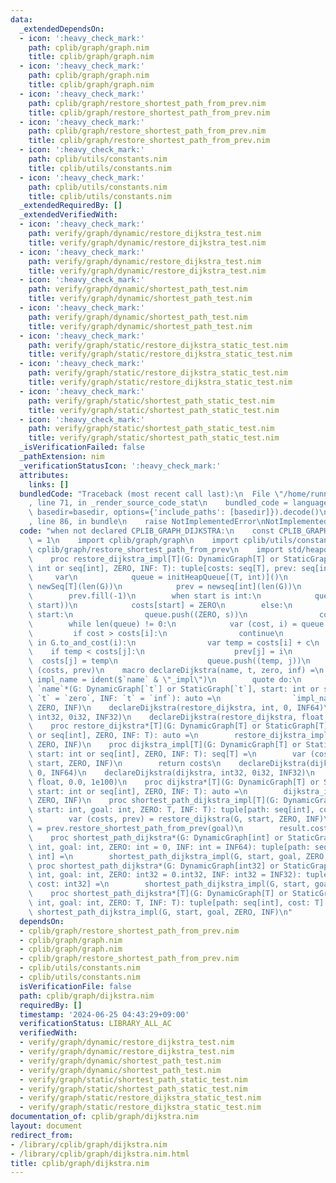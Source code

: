 ```yaml
---
data:
  _extendedDependsOn:
  - icon: ':heavy_check_mark:'
    path: cplib/graph/graph.nim
    title: cplib/graph/graph.nim
  - icon: ':heavy_check_mark:'
    path: cplib/graph/graph.nim
    title: cplib/graph/graph.nim
  - icon: ':heavy_check_mark:'
    path: cplib/graph/restore_shortest_path_from_prev.nim
    title: cplib/graph/restore_shortest_path_from_prev.nim
  - icon: ':heavy_check_mark:'
    path: cplib/graph/restore_shortest_path_from_prev.nim
    title: cplib/graph/restore_shortest_path_from_prev.nim
  - icon: ':heavy_check_mark:'
    path: cplib/utils/constants.nim
    title: cplib/utils/constants.nim
  - icon: ':heavy_check_mark:'
    path: cplib/utils/constants.nim
    title: cplib/utils/constants.nim
  _extendedRequiredBy: []
  _extendedVerifiedWith:
  - icon: ':heavy_check_mark:'
    path: verify/graph/dynamic/restore_dijkstra_test.nim
    title: verify/graph/dynamic/restore_dijkstra_test.nim
  - icon: ':heavy_check_mark:'
    path: verify/graph/dynamic/restore_dijkstra_test.nim
    title: verify/graph/dynamic/restore_dijkstra_test.nim
  - icon: ':heavy_check_mark:'
    path: verify/graph/dynamic/shortest_path_test.nim
    title: verify/graph/dynamic/shortest_path_test.nim
  - icon: ':heavy_check_mark:'
    path: verify/graph/dynamic/shortest_path_test.nim
    title: verify/graph/dynamic/shortest_path_test.nim
  - icon: ':heavy_check_mark:'
    path: verify/graph/static/restore_dijkstra_static_test.nim
    title: verify/graph/static/restore_dijkstra_static_test.nim
  - icon: ':heavy_check_mark:'
    path: verify/graph/static/restore_dijkstra_static_test.nim
    title: verify/graph/static/restore_dijkstra_static_test.nim
  - icon: ':heavy_check_mark:'
    path: verify/graph/static/shortest_path_static_test.nim
    title: verify/graph/static/shortest_path_static_test.nim
  - icon: ':heavy_check_mark:'
    path: verify/graph/static/shortest_path_static_test.nim
    title: verify/graph/static/shortest_path_static_test.nim
  _isVerificationFailed: false
  _pathExtension: nim
  _verificationStatusIcon: ':heavy_check_mark:'
  attributes:
    links: []
  bundledCode: "Traceback (most recent call last):\n  File \"/home/runner/.local/lib/python3.10/site-packages/onlinejudge_verify/documentation/build.py\"\
    , line 71, in _render_source_code_stat\n    bundled_code = language.bundle(stat.path,\
    \ basedir=basedir, options={'include_paths': [basedir]}).decode()\n  File \"/home/runner/.local/lib/python3.10/site-packages/onlinejudge_verify/languages/nim.py\"\
    , line 86, in bundle\n    raise NotImplementedError\nNotImplementedError\n"
  code: "when not declared CPLIB_GRAPH_DIJKSTRA:\n    const CPLIB_GRAPH_DIJKSTRA*\
    \ = 1\n    import cplib/graph/graph\n    import cplib/utils/constants\n    import\
    \ cplib/graph/restore_shortest_path_from_prev\n    import std/heapqueue, macros\n\
    \    proc restore_dijkstra_impl[T](G: DynamicGraph[T] or StaticGraph[T], start:\
    \ int or seq[int], ZERO, INF: T): tuple[costs: seq[T], prev: seq[int]] =\n   \
    \     var\n            queue = initHeapQueue[(T, int)]()\n            costs =\
    \ newSeq[T](len(G))\n            prev = newseq[int](len(G))\n        costs.fill(INF)\n\
    \        prev.fill(-1)\n        when start is int:\n            queue.push((ZERO,\
    \ start))\n            costs[start] = ZERO\n        else:\n            for s in\
    \ start:\n                queue.push((ZERO, s))\n                costs[s] = ZERO\n\
    \        while len(queue) != 0:\n            var (cost, i) = queue.pop()\n   \
    \         if cost > costs[i]:\n                continue\n            for (j, c)\
    \ in G.to_and_cost(i):\n                var temp = costs[i] + c\n            \
    \    if temp < costs[j]:\n                    prev[j] = i\n                  \
    \  costs[j] = temp\n                    queue.push((temp, j))\n        return\
    \ (costs, prev)\n    macro declareDijkstra(name, t, zero, inf) =\n        let\
    \ impl_name = ident($`name` & \"_impl\")\n        quote do:\n            proc\
    \ `name`*(G: DynamicGraph[`t`] or StaticGraph[`t`], start: int or seq[int], ZERO:\
    \ `t` = `zero`, INF: `t` = `inf`): auto =\n                `impl_name`(G, start,\
    \ ZERO, INF)\n    declareDijkstra(restore_dijkstra, int, 0, INF64)\n    declareDijkstra(restore_dijkstra,\
    \ int32, 0i32, INF32)\n    declareDijkstra(restore_dijkstra, float, 0.0, 1e100)\n\
    \    proc restore_dijkstra*[T](G: DynamicGraph[T] or StaticGraph[T], start: int\
    \ or seq[int], ZERO, INF: T): auto =\n        restore_dijkstra_impl(G, start,\
    \ ZERO, INF)\n    proc dijkstra_impl[T](G: DynamicGraph[T] or StaticGraph[T],\
    \ start: int or seq[int], ZERO, INF: T): seq[T] =\n        var (costs, _) = restore_dijkstra(G,\
    \ start, ZERO, INF)\n        return costs\n    declareDijkstra(dijkstra, int,\
    \ 0, INF64)\n    declareDijkstra(dijkstra, int32, 0i32, INF32)\n    declareDijkstra(dijkstra,\
    \ float, 0.0, 1e100)\n    proc dijkstra*[T](G: DynamicGraph[T] or StaticGraph[T],\
    \ start: int or seq[int], ZERO, INF: T): auto =\n        dijkstra_impl(G, start,\
    \ ZERO, INF)\n    proc shortest_path_dijkstra_impl[T](G: DynamicGraph[T] or StaticGraph[T],\
    \ start: int, goal: int, ZERO: T, INF: T): tuple[path: seq[int], cost: T] =\n\
    \        var (costs, prev) = restore_dijkstra(G, start, ZERO, INF)\n        result.path\
    \ = prev.restore_shortest_path_from_prev(goal)\n        result.cost = costs[goal]\n\
    \    proc shortest_path_dijkstra*(G: DynamicGraph[int] or StaticGraph[int], start:\
    \ int, goal: int, ZERO: int = 0, INF: int = INF64): tuple[path: seq[int], cost:\
    \ int] =\n        shortest_path_dijkstra_impl(G, start, goal, ZERO, INF)\n   \
    \ proc shortest_path_dijkstra*(G: DynamicGraph[int32] or StaticGraph[int32], start:\
    \ int, goal: int, ZERO: int32 = 0.int32, INF: int32 = INF32): tuple[path: seq[int],\
    \ cost: int32] =\n        shortest_path_dijkstra_impl(G, start, goal, ZERO, INF)\n\
    \    proc shortest_path_dijkstra*[T](G: DynamicGraph[T] or StaticGraph[T], start:\
    \ int, goal: int, ZERO: T, INF: T): tuple[path: seq[int], cost: T] =\n       \
    \ shortest_path_dijkstra_impl(G, start, goal, ZERO, INF)\n"
  dependsOn:
  - cplib/graph/restore_shortest_path_from_prev.nim
  - cplib/graph/graph.nim
  - cplib/graph/graph.nim
  - cplib/graph/restore_shortest_path_from_prev.nim
  - cplib/utils/constants.nim
  - cplib/utils/constants.nim
  isVerificationFile: false
  path: cplib/graph/dijkstra.nim
  requiredBy: []
  timestamp: '2024-06-25 04:43:29+09:00'
  verificationStatus: LIBRARY_ALL_AC
  verifiedWith:
  - verify/graph/dynamic/restore_dijkstra_test.nim
  - verify/graph/dynamic/restore_dijkstra_test.nim
  - verify/graph/dynamic/shortest_path_test.nim
  - verify/graph/dynamic/shortest_path_test.nim
  - verify/graph/static/shortest_path_static_test.nim
  - verify/graph/static/shortest_path_static_test.nim
  - verify/graph/static/restore_dijkstra_static_test.nim
  - verify/graph/static/restore_dijkstra_static_test.nim
documentation_of: cplib/graph/dijkstra.nim
layout: document
redirect_from:
- /library/cplib/graph/dijkstra.nim
- /library/cplib/graph/dijkstra.nim.html
title: cplib/graph/dijkstra.nim
---
```

